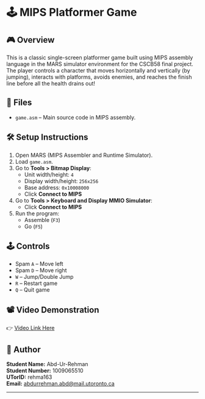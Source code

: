 # 🕹️ MIPS Platformer Game

## 🎮 Overview
This is a classic single-screen platformer game built using MIPS assembly language in the MARS simulator environment for the CSCB58 final project. The player controls a character that moves horizontally and vertically (by jumping), interacts with platforms, avoids enemies, and reaches the finish line before all the health drains out!

## 📁 Files
- `game.asm` – Main source code in MIPS assembly.

## 🛠️ Setup Instructions
1. Open MARS (MIPS Assembler and Runtime Simulator).
2. Load `game.asm`.
3. Go to **Tools > Bitmap Display**:
   - Unit width/height: `4`
   - Display width/height: `256x256`
   - Base address: `0x10008000`
   - Click **Connect to MIPS**
4. Go to **Tools > Keyboard and Display MMIO Simulator**:
   - Click **Connect to MIPS**
5. Run the program:
   - Assemble (`F3`)
   - Go (`F5`)

## 🕹️ Controls
- Spam `A` – Move left  
- Spam `D` – Move right  
- `W` – Jump/Double Jump  
- `R` – Restart game  
- `Q` – Quit game  

## 📽️ Video Demonstration
👉 [Video Link Here](https://play.library.utoronto.ca/watch/23423fcb1f1ee4b34b22ec09feaac13c)

## 🙋 Author
**Student Name:** Abd-Ur-Rehman  
**Student Number:** 1009065510  
**UTorID:** rehma163  
**Email:** abdurrehman.abd@mail.utoronto.ca

---

